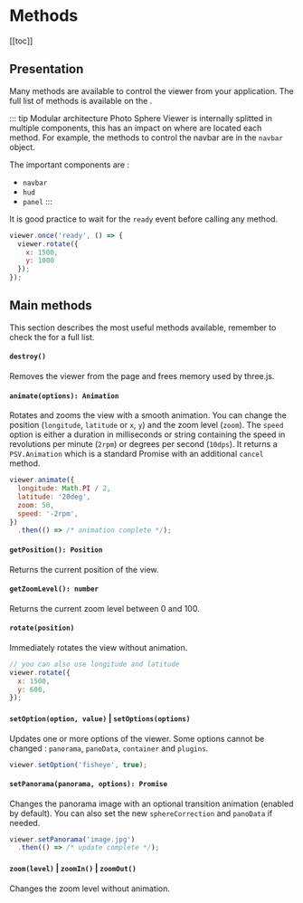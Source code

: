 # Methods

[[toc]]

## Presentation

Many methods are available to control the viewer from your application. The full list of methods is available on the <ApiLink page="PSV.Viewer.html"/>.

::: tip Modular architecture
Photo Sphere Viewer is internally splitted in multiple components, this has an impact on where are located each method. For example, the methods to control the navbar are in the `navbar` object.

The important components are :
  - `navbar`
  - `hud`
  - `panel`
:::

It is good practice to wait for the `ready` event before calling any method.

```js
viewer.once('ready', () => {
  viewer.rotate({
    x: 1500,
    y: 1000
  });
});
```

## Main methods

This section describes the most useful methods available, remember to check the <ApiLink page="PSV.Viewer.html"/> for a full list.

#### `destroy()`

Removes the viewer from the page and frees memory used by three.js.

#### `animate(options): Animation`

Rotates and zooms the view with a smooth animation. You can change the position (`longitude`, `latitude` or `x`, `y`) and the zoom level (`zoom`). The `speed` option is either a duration in milliseconds or string containing the speed in revolutions per minute (`2rpm`) or degrees per second (`10dps`). It returns a `PSV.Animation` which is a standard Promise with an additional `cancel` method.

```js
viewer.animate({
  longitude: Math.PI / 2,
  latitude: '20deg',
  zoom: 50,
  speed: '-2rpm',
})
  .then(() => /* animation complete */);
```

#### `getPosition(): Position`

Returns the current position of the view.

#### `getZoomLevel(): number`

Returns the current zoom level between 0 and 100.

#### `rotate(position)`

Immediately rotates the view without animation.

```js
// you can also use longitude and latitude
viewer.rotate({
  x: 1500,
  y: 600,
});
```

#### `setOption(option, value)` | `setOptions(options)`

Updates one or more options of the viewer. Some options cannot be changed : `panorama`, `panoData`, `container` and `plugins`.

```js
viewer.setOption('fisheye', true);
```

#### `setPanorama(panorama, options): Promise`

Changes the panorama image with an optional transition animation (enabled by default). You can also set the new `sphereCorrection` and `panoData` if needed.

```js
viewer.setPanorama('image.jpg')
  .then(() => /* update complete */);
```

#### `zoom(level)` | `zoomIn()` | `zoomOut()`

Changes the zoom level without animation.

